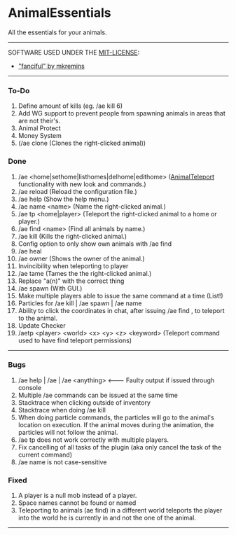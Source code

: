 # AnimalEssentials
All the essentials for your animals.

----

SOFTWARE USED UNDER THE [MIT-LICENSE](https://github.com/JustRamon/AnimalEssentials/blob/master/MIT-LICENSE.md):
- ["fanciful" by mkremins](https://github.com/mkremins/fanciful)

----

### To-Do

1. Define amount of kills (eg. /ae kill 6)
2. Add WG support to prevent people from spawning animals in areas that are not their's.
3. Animal Protect
4. Money System
5. (/ae clone (Clones the right-clicked animal))

### Done
1. /ae \<home|sethome|listhomes|delhome|edithome\> ([AnimalTeleport](https://github.com/JustRamon/AnimalTeleport) functionality with new look and commands.)
2. /ae reload (Reload the configuration file.)
3. /ae help (Show the help menu.)
4. /ae name \<name\> (Name the right-clicked animal.)
5. /ae tp \<home|player\> (Teleport the right-clicked animal to a home or player.)
6. /ae find \<name\> (Find all animals by name.)
7. /ae kill (Kills the right-clicked animal.)
8. Config option to only show own animals with /ae find
9. /ae heal
10. /ae owner (Shows the owner of the animal.)
11. Invincibility when teleporting to player
12. /ae tame (Tames the the right-clicked animal.)
13. Replace "a(n)" with the correct thing
14. /ae spawn (With GUI.)
15. Make multiple players able to issue the same command at a time (List!)
16. Particles for /ae kill | /ae spawn | /ae name
17. Ability to click the coordinates in chat, after issuing /ae find <name>, to teleport to the animal.
18. Update Checker
19. /aetp \<player\> \<world\> \<x\> \<y\> \<z\> \<keyword\> (Teleport command used to have find teleport permissions)

-----

### Bugs
1. /ae help | /ae | /ae \<anything\> <--- Faulty output if issued through console
2. Multiple /ae commands can be issued at the same time
3. Stacktrace when clicking outside of inventory
4. Stacktrace when doing /ae kill
5. When doing particle commands, the particles will go to the animal's location on execution. If the animal moves during the animation, the particles will not follow the animal.
6. /ae tp does not work correctly with multiple players.
7. Fix cancelling of all tasks of the plugin (aka only cancel the task of the current command)
8. /ae name is not case-sensitive

### Fixed
1. A player is a null mob instead of a player.
2. Space names cannot be found or named
3. Teleporting to animals (ae find) in a different world teleports the player into the world he is currently in and not the one of the animal.

---